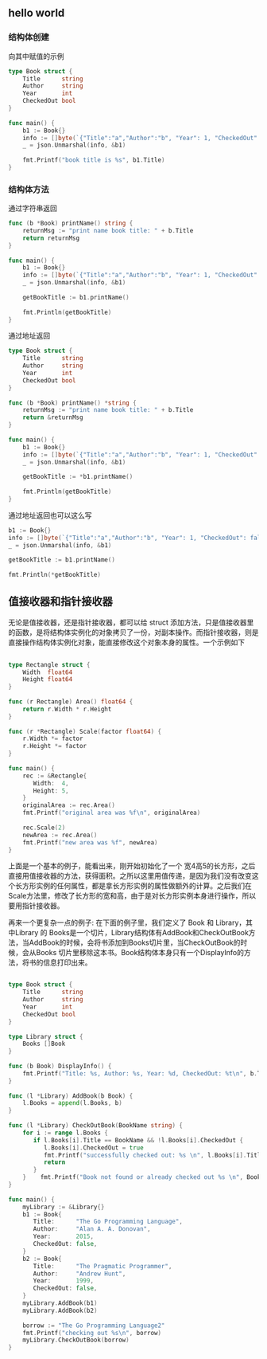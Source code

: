 ## hello world

### 结构体创建

向其中赋值的示例
```go
type Book struct {  
    Title      string  
    Author     string  
    Year       int  
    CheckedOut bool  
}  
  
func main() {  
    b1 := Book{}  
    info := []byte(`{"Title":"a","Author":"b", "Year": 1, "CheckedOut": false}`)  
    _ = json.Unmarshal(info, &b1)  
  
    fmt.Printf("book title is %s", b1.Title)  
}
```

### 结构体方法

通过字符串返回
```go
func (b *Book) printName() string {  
    returnMsg := "print name book title: " + b.Title  
    return returnMsg  
}  
  
func main() {  
    b1 := Book{}  
    info := []byte(`{"Title":"a","Author":"b", "Year": 1, "CheckedOut": false}`)  
    _ = json.Unmarshal(info, &b1)  
  
    getBookTitle := b1.printName()  
  
    fmt.Println(getBookTitle)  
}
```

通过地址返回
```go
type Book struct {  
    Title      string  
    Author     string  
    Year       int  
    CheckedOut bool  
}  
  
func (b *Book) printName() *string {  
    returnMsg := "print name book title: " + b.Title  
    return &returnMsg  
}  
  
func main() {  
    b1 := Book{}  
    info := []byte(`{"Title":"a","Author":"b", "Year": 1, "CheckedOut": false}`)  
    _ = json.Unmarshal(info, &b1)  
  
    getBookTitle := *b1.printName()  
  
    fmt.Println(getBookTitle)  
}
```
通过地址返回也可以这么写
```go
b1 := Book{}  
info := []byte(`{"Title":"a","Author":"b", "Year": 1, "CheckedOut": false}`)  
_ = json.Unmarshal(info, &b1)  
  
getBookTitle := b1.printName()  
  
fmt.Println(*getBookTitle)
```

## 值接收器和指针接收器

无论是值接收器，还是指针接收器，都可以给 struct 添加方法，只是值接收器里的函数，是将结构体实例化的对象拷贝了一份，对副本操作。而指针接收器，则是直接操作结构体实例化对象，能直接修改这个对象本身的属性。一个示例如下
```go
  
type Rectangle struct {  
    Width  float64  
    Height float64  
}  
  
func (r Rectangle) Area() float64 {  
    return r.Width * r.Height  
}  
  
func (r *Rectangle) Scale(factor float64) {  
    r.Width *= factor  
    r.Height *= factor  
}  
  
func main() {  
    rec := &Rectangle{  
       Width:  4,  
       Height: 5,  
    }  
    originalArea := rec.Area()  
    fmt.Printf("original area was %f\n", originalArea)  
  
    rec.Scale(2)  
    newArea := rec.Area()  
    fmt.Printf("new area was %f", newArea)  
}
```

上面是一个基本的例子，能看出来，刚开始初始化了一个 宽4高5的长方形，之后直接用值接收器的方法，获得面积。之所以这里用值传递，是因为我们没有改变这个长方形实例的任何属性，都是拿长方形实例的属性做额外的计算。之后我们在Scale方法里，修改了长方形的宽和高，由于是对长方形实例本身进行操作，所以要用指针接收器。

再来一个更复杂一点的例子:
在下面的例子里，我们定义了 Book 和 Library，其中Library 的 Books是一个切片，Library结构体有AddBook和CheckOutBook方法，当AddBook的时候，会将书添加到Books切片里，当CheckOutBook的时候，会从Books 切片里移除这本书。Book结构体本身只有一个DisplayInfo的方法，将书的信息打印出来。
```go

type Book struct {  
    Title      string  
    Author     string  
    Year       int  
    CheckedOut bool  
}  
  
type Library struct {  
    Books []Book  
}  
  
func (b Book) DisplayInfo() {  
    fmt.Printf("Title: %s, Author: %s, Year: %d, CheckedOut: %t\n", b.Title, b.Author, b.Year, b.CheckedOut)  
}  
  
func (l *Library) AddBook(b Book) {  
    l.Books = append(l.Books, b)  
}  
  
func (l *Library) CheckOutBook(BookName string) {  
    for i := range l.Books {  
       if l.Books[i].Title == BookName && !l.Books[i].CheckedOut {  
          l.Books[i].CheckedOut = true  
          fmt.Printf("successfully checked out: %s \n", l.Books[i].Title)  
          return  
       }  
    }    fmt.Printf("Book not found or already checked out %s \n", BookName)  
}  
  
func main() {  
    myLibrary := &Library{}  
    b1 := Book{  
       Title:      "The Go Programming Language",  
       Author:     "Alan A. A. Donovan",  
       Year:       2015,  
       CheckedOut: false,  
    }  
    b2 := Book{  
       Title:      "The Pragmatic Programmer",  
       Author:     "Andrew Hunt",  
       Year:       1999,  
       CheckedOut: false,  
    }  
    myLibrary.AddBook(b1)  
    myLibrary.AddBook(b2)  
  
    borrow := "The Go Programming Language2"  
    fmt.Printf("checking out %s\n", borrow)  
    myLibrary.CheckOutBook(borrow)  
}
```


